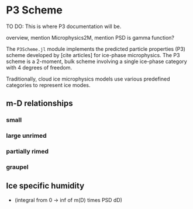 # P3 Scheme
TO DO: This is where P3 documentation will be.

overview, mention Microphysics2M, mention PSD is gamma function?

The `P3Scheme.jl` module implements the predicted particle properties
 (P3) scheme developed by [cite articles] for ice-phase microphysics.
 The P3 scheme is a 2-moment, bulk scheme involving a
 single ice-phase category with 4 degrees of freedom.

Traditionally, cloud ice microphysics models use various predefined categories to represent ice modes.

## m-D relationships

### small

### large unrimed

### partially rimed

### graupel

## Ice specific humidity
- (integral from 0 -> inf of m(D) times PSD dD)

